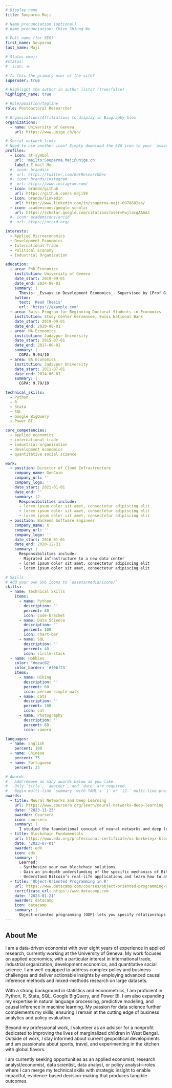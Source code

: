 ```yaml
---
# Display name
title: Souparna Maji

# Name pronunciation (optional)
# name_pronunciation: Chien Shiung Wu

# Full name (for SEO)
first_name: Souparna
last_name: Maji

# Status emoji
#status:
#  icon: ☕️

# Is this the primary user of the site?
superuser: true

# Highlight the author in author lists? (true/false)
highlight_name: true

# Role/position/tagline
role: Postdoctoral Researcher

# Organizations/Affiliations to display in Biography blox
organizations:
  - name: University of Geneva
    url: https://www.unige.ch/en/

# Social network links
# Need to use another icon? Simply download the SVG icon to your `assets/media/icons/` folder.
profiles:
  - icon: at-symbol
    url: 'mailto:Souparna.Maji@unige.ch'
    label: E-mail Me
  #- icon: brands/x
  #  url: https://twitter.com/GetResearchDev
  #- icon: brands/instagram
  #  url: https://www.instagram.com/
  - icon: brands/github
    url: https://github.com/s-maji94
  - icon: brands/linkedin
    url: https://www.linkedin.com/in/souparna-maji-0978682aa/
  - icon: academicons/google-scholar
    url: https://scholar.google.com/citations?user=FwjlacgAAAAJ
  #- icon: academicons/orcid
  #  url: https://orcid.org/

interests:
  - Applied Microeconomics
  - Development Economics
  - International Trade
  - Political Economy
  - Industrial Organization

education:
  - area: PhD Economics
    institution: University of Geneva
    date_start: 2019-09-01
    date_end: 2024-08-01
    summary: |
      Thesis: _Essays in Development Economics_. Supervised by [Prof Giacomo de Giorgi](https://example.com) and [Prof Jérémy Laurent‑Lucchetti](https://example.com).
    button:
      text: 'Read Thesis'
      url: 'https://example.com'
  - area: Swiss Program for Beginning Doctoral Students in Economics
    institution: Study Center Gerzensee, Swiss National Bank
    date_start: 2019-09-01
    date_end: 2020-08-01
  - area: MA Economics
    institution: Jadavpur University
    date_start: 2015-07-01
    date_end: 2017-06-01
    summary: |
      CGPA: 9.94/10
  - area: BA Economics
    institution: Jadavpur University
    date_start: 2011-07-01
    date_end: 2014-06-01
    summary: |
      CGPA: 9.79/10

technical_skills:
  - Python
  - R
  - Stata
  - SQL
  - Google BigQuery
  - Power BI

core_competencies:
  - applied economics
  - international trade
  - industrial organization
  - development economics
  - quantitative social science

work:
  - position: Director of Cloud Infrastructure
    company_name: GenCoin
    company_url: ''
    company_logo: ''
    date_start: 2021-01-01
    date_end: ''
    summary: |2-
      Responsibilities include:
      - lorem ipsum dolor sit amet, consectetur adipiscing elit
      - lorem ipsum dolor sit amet, consectetur adipiscing elit
      - lorem ipsum dolor sit amet, consectetur adipiscing elit
  - position: Backend Software Engineer
    company_name: X
    company_url: ''
    company_logo: ''
    date_start: 2016-01-01
    date_end: 2020-12-31
    summary: |
      Responsibilities include:
      - Migrated infrastructure to a new data center
      - lorem ipsum dolor sit amet, consectetur adipiscing elit
      - lorem ipsum dolor sit amet, consectetur adipiscing elit

# Skills
# Add your own SVG icons to `assets/media/icons/`
skills:
  - name: Technical Skills
    items:
      - name: Python
        description: ''
        percent: 80
        icon: code-bracket
      - name: Data Science
        description: ''
        percent: 100
        icon: chart-bar
      - name: SQL
        description: ''
        percent: 40
        icon: circle-stack
  - name: Hobbies
    color: '#eeac02'
    color_border: '#f0bf23'
    items:
      - name: Hiking
        description: ''
        percent: 60
        icon: person-simple-walk
      - name: Cats
        description: ''
        percent: 100
        icon: cat
      - name: Photography
        description: ''
        percent: 80
        icon: camera

languages:
  - name: English
    percent: 100
  - name: Chinese
    percent: 75
  - name: Portuguese
    percent: 25

# Awards.
#   Add/remove as many awards below as you like.
#   Only `title`, `awarder`, and `date` are required.
#   Begin multi-line `summary` with YAML's `|` or `|2-` multi-line prefix and indent 2 spaces below.
awards:
  - title: Neural Networks and Deep Learning
    url: https://www.coursera.org/learn/neural-networks-deep-learning
    date: '2023-11-25'
    awarder: Coursera
    icon: coursera
    summary: |
      I studied the foundational concept of neural networks and deep learning. By the end, I was familiar with the significant technological trends driving the rise of deep learning; build, train, and apply fully connected deep neural networks; implement efficient (vectorized) neural networks; identify key parameters in a neural network’s architecture; and apply deep learning to your own applications.
  - title: Blockchain Fundamentals
    url: https://www.edx.org/professional-certificate/uc-berkeleyx-blockchain-fundamentals
    date: '2023-07-01'
    awarder: edX
    icon: edx
    summary: |
      Learned:
      - Synthesize your own blockchain solutions
      - Gain an in-depth understanding of the specific mechanics of Bitcoin
      - Understand Bitcoin’s real-life applications and learn how to attack and destroy Bitcoin, Ethereum, smart contracts and Dapps, and alternatives to Bitcoin’s Proof-of-Work consensus algorithm
  - title: 'Object-Oriented Programming in R'
    url: https://www.datacamp.com/courses/object-oriented-programming-with-s3-and-r6-in-r
    certificate_url: https://www.datacamp.com
    date: '2023-01-21'
    awarder: datacamp
    icon: datacamp
    summary: |
      Object-oriented programming (OOP) lets you specify relationships between functions and the objects that they can act on, helping you manage complexity in your code. This is an intermediate level course, providing an introduction to OOP, using the S3 and R6 systems. S3 is a great day-to-day R programming tool that simplifies some of the functions that you write. R6 is especially useful for industry-specific analyses, working with web APIs, and building GUIs.
---
```


## About Me

I am a data-driven economist with over eight years of experience in applied research, currently working at the University of Geneva. My work focuses on applied economics, with a particular interest in international trade, industrial organization, development economics, and quantitative social science. I am well-equipped to address complex policy and business challenges and deliver actionable insights by employing advanced causal inference methods and mixed-methods research on large datasets.

With a strong background in statistics and econometrics, I am proficient in Python, R, Stata, SQL, Google BigQuery, and Power BI. I am also expanding my expertise in natural language processing, predictive modeling, and causal inference in machine learning. My passion for data science further complements my skills, ensuring I remain at the cutting edge of business analytics and policy evaluation.

Beyond my professional work, I volunteer as an advisor for a nonprofit dedicated to improving the lives of marginalized children in West Bengal. Outside of work, I stay informed about current geopolitical developments and am passionate about sports, travel, and experimenting in the kitchen with global flavors.

I am currently seeking opportunities as an applied economist, research analyst/economist, data scientist, data analyst, or policy analyst—roles where I can merge my technical skills with strategic insight to enable impactful, evidence-based decision-making that produces tangible outcomes.
